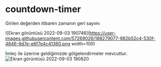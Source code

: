 # countdown-timer
 Girilen değerden itibaren zamanın geri sayımı
 
![Ekran görüntüsü 2022-09-03 190746](https://user-images.githubusercontent.com/57269026/188279077-882b52c4-530f-4846-9d7e-e6f7e4c41360.png width=100)

İmleç ile üzerine geldiğimizde gölgelendirmeler mevcuttur.
![Ekran görüntüsü 2022-09-03 190820](https://user-images.githubusercontent.com/57269026/188279094-9ef8a64c-b856-4f4f-835f-a0ac1bda2fe8.png)
